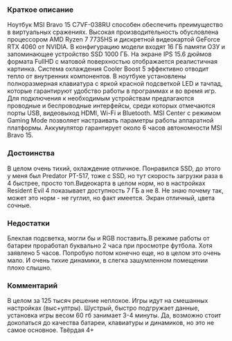 ### **Краткое описание**
Ноутбук MSI Bravo 15 C7VF-038RU способен обеспечить преимущество в виртуальных сражениях. Высокая производительность обусловлена процессором AMD Ryzen 7 7735HS и дискретной видеокартой GeForce RTX 4060 от NVIDIA. В конфигурацию модели входят 16 ГБ памяти ОЗУ и запоминающее устройство SSD 1000 ГБ. На экране IPS 15.6 дюймов формата FullHD с матовой поверхностью отображается реалистичная картинка. Система охлаждения Cooler Boost 5 эффективно отводит тепло от внутренних компонентов.  В ноутбуке установлены полноразмерная клавиатура с яркой красной подсветкой LED и тачпад, которые гарантируют удобство работы в программах и во время игр. Для подключения к необходимым устройствам предлагаются проводные и беспроводные интерфейсы, среди которых отмечаются порты USB, видеовыход HDMI, Wi-Fi и Bluetooth. MSI Center с режимом Gaming Mode позволяет настраивать параметры работы аппаратной платформы. Аккумулятор гарантирует около 6 часов автономности MSI Bravo 15.

### **Достоинства**
В целом очень тихий, охлаждение отличное. Понравился SSD, до этого у меня был Predator PT-517, тоже с SSD, но тут скорость загрузки раза в 4 быстрее, просто топ.Видеокарта в целом норм, но в настройках Resident Evil 4 показывает доступность 7 ГБ а не 8. Не знаю почему так, может это норм - не гуглил, но факт имеется. Экран отличный, цвета сочные.

### **Недостатки**
Блеклая подсветка, могли бы и RGB поставить.В режиме работы от батареи проработал буквально 2 часа при просмотре футбола. Хотя заявлено 5 часов. Попробую потом конечно еще, но в целом это очень мало. И очень тихие динамики, в слегка зашумленном помещении плохо слышно.

### **Комментарий**
В целом за 125 тысяч решение неплохое. Игры идут на смешанных настройках (выс+ултры). Шустрый, быстро подгружает данные, установка игры весом 60 гб занимает 3-4 минуты. Да, возможно стоит докопаться до качества батареи, клавиатуры и динамиков, но это не самое основное. Твёрдая 4+
